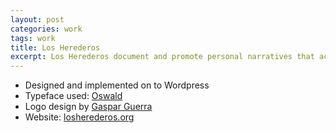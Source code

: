 ```yaml
---
layout: post
categories: work
tags: work
title: Los Herederos
excerpt: Los Herederos document and promote personal narratives that accompany the arrival and dissemination of folk traditions
---
```


* Designed and implemented on to Wordpress
* Typeface used: [Oswald](https://fonts.google.com/specimen/Oswald)
* Logo design by [Gaspar Guerra](http://gasparguerra.nyc/los-herederos/)
* Website: [losherederos.org](http://losherederos.org)

<div class="screenshot screenshot-combo">
  <div class="screenshot-chrome">
    <img class="cld-hidpi" data-src="http://res.cloudinary.com/gutierrezalex/image/upload/q_90/dpr_auto/v1487698810/lh-screen_ttdpib_m9joj1.jpg">
  </div>
  <div class="screenshot-device screenshot-mobile">
    <img class="cld-hidpi" data-src="http://res.cloudinary.com/gutierrezalex/image/upload/q_90/dpr_auto/v1487704574/lh-mobile_exaxjc.jpg">
  </div>
</div>
